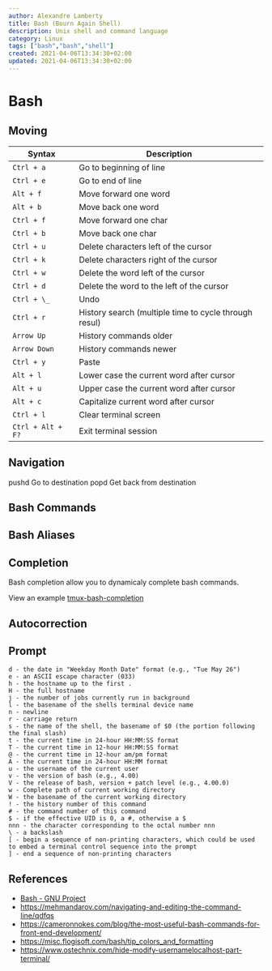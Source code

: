 ```yaml
---
author: Alexandre Lamberty
title: Bash (Bourn Again Shell) 
description: Unix shell and command language
category: Linux
tags: ["bash","bash","shell"]
created: 2021-04-06T13:34:30+02:00
updated: 2021-04-06T13:34:30+02:00
---
```

# Bash

## Moving

| Syntax | Description |
| ----------- | ----------- |
|`Ctrl + a` | Go to beginning of line |
|`Ctrl + e` | Go to end of line |
|`Alt + f` | Move forward one word |
|`Alt + b` | Move back one word |
|`Ctrl + f` | Move forward one char |
|`Ctrl + b` | Move back one char |
|`Ctrl + u` | Delete characters left of the cursor |
|`Ctrl + k` | Delete characters right of the cursor |
|`Ctrl + w` | Delete the word left of the cursor |
|`Ctrl + d` | Delete the word to the left of the cursor |
|`Ctrl + \_` | Undo |
|`Ctrl + r` | History search (multiple time to cycle through resul) |
|`Arrow Up` | History commands older |
|`Arrow Down` | History commands newer |
|`Ctrl + y` | Paste |
|`Alt + l` | Lower case the current word after cursor |
|`Alt + u` | Upper case the current word after cursor |
|`Alt + c` | Capitalize current word after cursor |
|`Ctrl + l` | Clear terminal screen |
|`Ctrl + Alt + F?` | Exit terminal session |

## Navigation

pushd Go to destination
popd Get back from destination

## Bash Commands

## Bash Aliases

## Completion 

Bash completion allow you to dynamicaly complete bash commands.

View an example [tmux-bash-completion](https://github.com/imomaliev/tmux-bash-completion/blob/master/completions/tmux)

## Autocorrection

## Prompt

```
d - the date in "Weekday Month Date" format (e.g., "Tue May 26")
e - an ASCII escape character (033)
h - the hostname up to the first .
H - the full hostname
j - the number of jobs currently run in background
l - the basename of the shells terminal device name
n - newline
r - carriage return
s - the name of the shell, the basename of $0 (the portion following the final slash)
t - the current time in 24-hour HH:MM:SS format
T - the current time in 12-hour HH:MM:SS format
@ - the current time in 12-hour am/pm format
A - the current time in 24-hour HH:MM format
u - the username of the current user
v - the version of bash (e.g., 4.00)
V - the release of bash, version + patch level (e.g., 4.00.0)
w - Complete path of current working directory
W - the basename of the current working directory
! - the history number of this command
# - the command number of this command
$ - if the effective UID is 0, a #, otherwise a $
nnn - the character corresponding to the octal number nnn
\ - a backslash
[ - begin a sequence of non-printing characters, which could be used to embed a terminal control sequence into the prompt
] - end a sequence of non-printing characters
```
## References

- [Bash - GNU Project](https://www.gnu.org/software/bash/)
- https://mehmandarov.com/navigating-and-editing-the-command-line/qdfqs
- https://cameronnokes.com/blog/the-most-useful-bash-commands-for-front-end-development/
- https://misc.flogisoft.com/bash/tip_colors_and_formatting
- https://www.ostechnix.com/hide-modify-usernamelocalhost-part-terminal/
